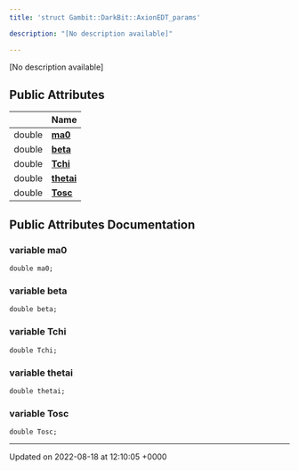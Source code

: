 ```yaml
---
title: 'struct Gambit::DarkBit::AxionEDT_params'

description: "[No description available]"

---
```









[No description available]

## Public Attributes

|                | Name           |
| -------------- | -------------- |
| double | **[ma0](/documentation/code/gambit_2-2/classes/structgambit_1_1darkbit_1_1axionedt__params/#variable-ma0)**  |
| double | **[beta](/documentation/code/gambit_2-2/classes/structgambit_1_1darkbit_1_1axionedt__params/#variable-beta)**  |
| double | **[Tchi](/documentation/code/gambit_2-2/classes/structgambit_1_1darkbit_1_1axionedt__params/#variable-tchi)**  |
| double | **[thetai](/documentation/code/gambit_2-2/classes/structgambit_1_1darkbit_1_1axionedt__params/#variable-thetai)**  |
| double | **[Tosc](/documentation/code/gambit_2-2/classes/structgambit_1_1darkbit_1_1axionedt__params/#variable-tosc)**  |

## Public Attributes Documentation

### variable ma0

```
double ma0;
```


### variable beta

```
double beta;
```


### variable Tchi

```
double Tchi;
```


### variable thetai

```
double thetai;
```


### variable Tosc

```
double Tosc;
```


-------------------------------

Updated on 2022-08-18 at 12:10:05 +0000